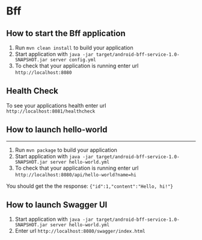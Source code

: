 # Bff

How to start the Bff application
---

1. Run `mvn clean install` to build your application
2. Start application with `java -jar target/android-bff-service-1.0-SNAPSHOT.jar server config.yml`
3. To check that your application is running enter url `http://localhost:8080`

Health Check
---

To see your applications health enter url `http://localhost:8081/healthcheck`

## How to launch hello-world
---

1. Run `mvn package` to build your application
2. Start application with `java -jar target/android-bff-service-1.0-SNAPSHOT.jar server hello-world.yml`
3. To check that your application is running enter url `http://localhost:8080/api/hello-world?name=hi`

You should get the the response: `{"id":1,"content":"Hello, hi!"}`

## How to launch Swagger UI

1. Start application with `java -jar target/android-bff-service-1.0-SNAPSHOT.jar server hello-world.yml`
2. Enter url `http://localhost:8080/swagger/index.html`
